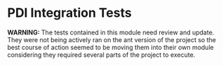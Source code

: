 # PDI Integration Tests

**WARNING:** The tests contained in this module need review and update. They were not being actively ran
on the ant version of the project so the best course of action seemed to be moving them into their own
module considering they required several parts of the project to execute.